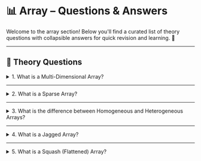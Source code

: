 # 📊 Array – Questions & Answers

Welcome to the array section! Below you'll find a curated list of theory questions with collapsible answers for quick revision and learning. 🚀

---

## 📘 Theory Questions

<details>
<summary>1. What is a Multi-Dimensional Array?</summary>
Answer:

A multi-dimensional array is an array where each element is itself another array.

It allows data to be stored in tables (2D), cubes (3D), or higher dimensions.

Common use cases include: matrices, grids, image pixels, and game boards.

Example of a 2D array:

```js
const matrix = [
[1, 2, 3],
[4, 5, 6],
[7, 8, 9]
];
console.log(matrix[1][2]); // Output: 6
```
</details>

---

<details> <summary>2. What is a Sparse Array?</summary>
Answer:

A sparse array is an array in which most of the elements are empty, undefined, or default values (like 0 or null).

It saves memory by not allocating space for all indices.

Common in situations where the data is mostly empty or sparse, like storing pixel data, graph adjacency matrices, or index-based caches.

In JavaScript, a sparse array can be created like this:

```js

const arr = [];
arr[10] = 'hello';
console.log(arr);         // [ <10 empty items>, 'hello' ]
console.log(arr.length);  // 11
```
Accessing a missing index returns undefined, but the length still includes it.
</details>

---
<details> <summary>3. What is the difference between Homogeneous and Heterogeneous Arrays?</summary>
Answer:

A homogeneous array contains elements of the same data type.

Example: [1, 2, 3, 4] (all numbers)

A heterogeneous array contains elements of different data types.

Example (in JavaScript): [1, "hello", true, null]

Language-specific behavior:

In strongly typed languages like C++, Java, or C#, arrays are usually homogeneous.

In dynamically typed languages like JavaScript or Python, arrays can be heterogeneous.

Homogeneous arrays are faster and more memory efficient due to predictable type layouts.

</details>

---

<details> <summary>4. What is a Jagged Array?</summary>
Answer:

A jagged array (also called an array of arrays) is a multi-dimensional array where inner arrays can have different lengths.

Unlike a regular 2D array (matrix), jagged arrays do not require all rows to have the same number of columns.

Common in languages like C# and Java.

🔸 Example (JavaScript-style):
```js
const jagged = [
  [1, 2, 3],
  [4, 5],
  [6, 7, 8, 9]
];
console.log(jagged[1][1]); // Output: 5
```
🔸 Visual Structure:
```css
Copy
Edit
Row 0 → [1, 2, 3]
Row 1 → [4, 5]
Row 2 → [6, 7, 8, 9]
```
Useful when the data varies in size for each row (e.g., number of students in different classes).

</details>

---

<details> <summary>5. What is a Squash (Flattened) Array?</summary>
Answer:

A squash array (or flattened array) is a one-dimensional version of a multi-dimensional or nested array.

The process of converting a nested array into a flat array is called flattening or squashing.

🔸 Example:
```js

const nested = [1, [2, 3], [4, [5, 6]]];
const flat = nested.flat(2);  // [1, 2, 3, 4, 5, 6]
```
In the above, .flat(2) flattens the array up to 2 levels deep.

🔸 Without .flat() (manual approach):
```js
function flatten(arr) {
  return arr.reduce((acc, val) =>
    Array.isArray(val) ? acc.concat(flatten(val)) : acc.concat(val), []);
}
```
This technique is useful when:

Dealing with deeply nested JSON structures.

Working with UI components like tree views.

Normalizing data for processing or storage.

</details>